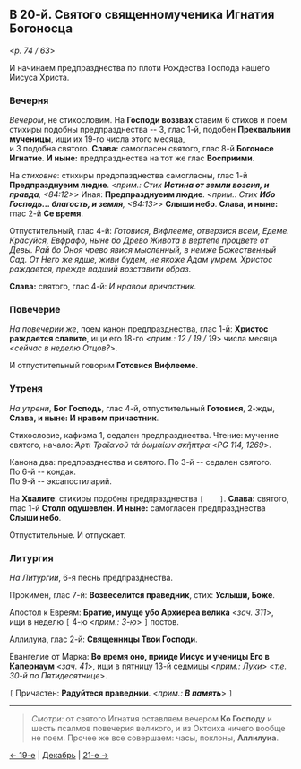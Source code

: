 ## В 20-й. Святого священномученика Игнатия Богоносца

<*p. 74 / 63*>
 
И начинаем предпразднества по плоти Рождества Господа нашего Иисуса Христа. 

### Вечерня

*Вечером*, не стихословим. На **Господи воззвах** ставим 6 стихов и поем стихиры подобны 
предпразднества -- 3, глас 1-й, подобен **Прехвальнии мученицы**, ищи их 19-го числа этого месяца,  
и 3 подобна святого. **Слава:** самогласен святого, глас 8-й **Богоносе Игнатие**. 
**И ныне:** предпразднества на тот же глас **Восприими**.

На *стиховне*: стихиры предрпазднества самогласны, глас 1-й **Предпразднуеим людие**.
<*прим.: Стих **Истина от земли возсия, и правда**, <*84:12*>*> 
Иная: **Предпразднуеим людие**. <*прим.: Стих **Ибо Господь... благость, и земля**, <*84:13*>*>
**Слыши небо**. **Слава, и ныне:** глас 2-й **Се время**.   

Отпустительный, глас 4-й: *Готовися, Вифлееме, отверзися всем, Едеме. Красуйся, Евфрафо, 
ныне бо Древо Живота в вертепе процвете от Девы. Рай бо Оноя чрево явися мысленный, в немже 
Божественный Сад. От Него же ядше, живи будем, не якоже Адам умрем. Христос раждается, 
прежде падший возставити образ*.
 
**Слава:** святого, глас 4-й: *И нравом причастник*. 

### Повечерие

*На повечерии же*, поем канон предпразднества, глас 1-й: **Христос раждается славите**, ищи 
его 18-го <*прим.: 12 / 19 / 19*> числа месяца <*сейчас в неделю Отцов?*>. 

И отпустительный говорим **Готовися Вифлееме**.
 
### Утреня

*На утрени*, **Бог Господь**, глас 4-й, отпустительный **Готовися**, 2-жды, **Слава, и ныне: И нравом 
причастник**.  

Стихословие, кафизма 1, седален предпразднества. 
Чтение: мучение святого, начало: *̓́Αρτι Τραῖανοῦ τὰ ῥωμαίων σκῆπτρα* <*PG 114, 1269*>.  

Канона два: предпразднества и святого. 
По 3-й -- седален святого.  
По 6-й -- кондак.  
По 9-й -- эксапостиларий. 

На **Хвалите**: стихиры подобны предпразднества `[    ]`. **Слава:** святого, глас 1-й **Столп одушевлен**. 
**И ныне:** самогласен предпразднества **Слыши небо**.

Отпустительные. И отпускает. 

### Литургия

*На Литургии*, 6-я песнь предпразднества. 

Прокимен, глас 7-й: **Возвеселится праведник**, стих: **Услыши, Боже**. 

Апостол к Евреям: **Братие, имуще убо Архиереа велика** <*зач. 311*>, ищи в неделю 
`[` 4-ю <*прим.: 3-ю*> `]` постов.  

Аллилуиа, глас 2-й: **Священницы Твои Господи**. 

Евангелие от Марка: **Во время оно, прииде Иисус и ученицы Его в Капернаум** <*зач. 41*>, 
ищи в пятницу 13-й седмицы <*прим.: Луки*> <*т.е. 30-й по Пятидесятнице*>. 

`[` Причастен: **Радуйтеся праведнии**. <*прим.: **В память***> `]` 

---

> *Смотри:* от святого Игнатия оставляем вечером **Ко Господу** и шесть псалмов повечерия великого, 
> и из Октоиха ничего вообще не поем. Прочее же все совершаем: часы, поклоны, **Аллилуиа**. 

[← 19-е](12_19_MES.ru.md) | [Декабрь](README.md#20-й) | [21-е →](12_21_MES.ru.md)
